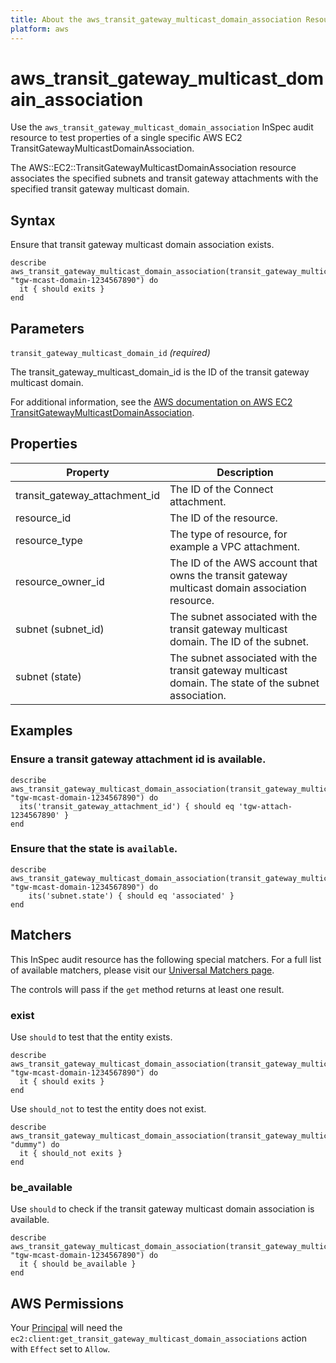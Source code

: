 ```yaml
---
title: About the aws_transit_gateway_multicast_domain_association Resource
platform: aws
---
```


# aws\_transit\_gateway\_multicast\_domain\_association

Use the `aws_transit_gateway_multicast_domain_association` InSpec audit resource to test properties of a single specific AWS EC2 TransitGatewayMulticastDomainAssociation.

The AWS::EC2::TransitGatewayMulticastDomainAssociation resource associates the specified subnets and transit gateway attachments with the specified transit gateway multicast domain.

## Syntax

Ensure that transit gateway multicast domain association exists.

    describe aws_transit_gateway_multicast_domain_association(transit_gateway_multicast_domain_id: "tgw-mcast-domain-1234567890") do
      it { should exits }
    end

## Parameters

`transit_gateway_multicast_domain_id` _(required)_

The transit_gateway_multicast_domain_id is the ID of the transit gateway multicast domain.

For additional information, see the [AWS documentation on AWS EC2 TransitGatewayMulticastDomainAssociation](https://docs.aws.amazon.com/AWSCloudFormation/latest/UserGuide/aws-resource-ec2-transitgatewaymulticastdomainassociation.html).

## Properties

| Property | Description|
| --- | --- |
| transit_gateway_attachment_id | The ID of the Connect attachment. |
| resource_id | The ID of the resource. |
| resource_type | The type of resource, for example a VPC attachment. |
| resource_owner_id | The ID of the AWS account that owns the transit gateway multicast domain association resource. |
| subnet (subnet_id) | The subnet associated with the transit gateway multicast domain. The ID of the subnet. |
| subnet (state) | The subnet associated with the transit gateway multicast domain. The state of the subnet association. |

## Examples

### Ensure a transit gateway attachment id is available.
    describe aws_transit_gateway_multicast_domain_association(transit_gateway_multicast_domain_id: "tgw-mcast-domain-1234567890") do
      its('transit_gateway_attachment_id') { should eq 'tgw-attach-1234567890' }
    end

### Ensure that the state is `available`.
    describe aws_transit_gateway_multicast_domain_association(transit_gateway_multicast_domain_id: "tgw-mcast-domain-1234567890") do
        its('subnet.state') { should eq 'associated' }
    end

## Matchers

This InSpec audit resource has the following special matchers. For a full list of available matchers, please visit our [Universal Matchers page](https://www.inspec.io/docs/reference/matchers/).

The controls will pass if the `get` method returns at least one result.

### exist

Use `should` to test that the entity exists.

    describe aws_transit_gateway_multicast_domain_association(transit_gateway_multicast_domain_id: "tgw-mcast-domain-1234567890") do
      it { should exits }
    end

Use `should_not` to test the entity does not exist.

    describe aws_transit_gateway_multicast_domain_association(transit_gateway_multicast_domain_id: "dummy") do
      it { should_not exits }
    end

### be_available

Use `should` to check if the transit gateway multicast domain association is available.

    describe aws_transit_gateway_multicast_domain_association(transit_gateway_multicast_domain_id: "tgw-mcast-domain-1234567890") do
      it { should be_available }
    end

## AWS Permissions

Your [Principal](https://docs.aws.amazon.com/IAM/latest/UserGuide/intro-structure.html#intro-structure-principal) will need the `ec2:client:get_transit_gateway_multicast_domain_associations` action with `Effect` set to `Allow`.